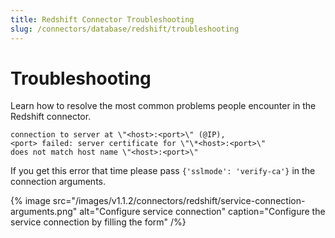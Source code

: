 ```yaml
---
title: Redshift Connector Troubleshooting
slug: /connectors/database/redshift/troubleshooting
---
```


# Troubleshooting

Learn how to resolve the most common problems people encounter in the Redshift connector.

```
connection to server at \"<host>:<port>\" (@IP),
<port> failed: server certificate for \"\*<host>:<port>\"
does not match host name \"<host>:<port>\"
```

If you get this error that time please pass `{'sslmode': 'verify-ca'}` in the connection arguments.

{% image
src="/images/v1.1.2/connectors/redshift/service-connection-arguments.png"
alt="Configure service connection"
caption="Configure the service connection by filling the form" /%}


